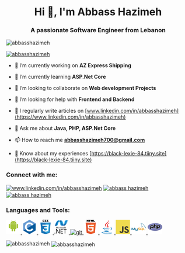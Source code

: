 <h1 align="center">Hi 👋, I'm Abbass Hazimeh</h1>
<h3 align="center">A passionate Software Engineer from Lebanon</h3>

<p align="left"> <img src="https://komarev.com/ghpvc/?username=abbasshazimeh&label=Profile%20views&color=0e75b6&style=flat" alt="abbasshazimeh" /> </p>

<p align="left"> <a href="https://github.com/ryo-ma/github-profile-trophy"><img src="https://github-profile-trophy.vercel.app/?username=abbasshazimeh" alt="abbasshazimeh" /></a> </p>

- 🔭 I’m currently working on **AZ Express Shipping**

- 🌱 I’m currently learning **ASP.Net Core**

- 👯 I’m looking to collaborate on **Web development Projects**

- 🤝 I’m looking for help with **Frontend and Backend**

- 📝 I regularly write articles on [www.linkedin.com/in/abbasshazimeh](https://www.linkedin.com/in/abbasshazimeh)

- 💬 Ask me about **Java, PHP, ASP.Net Core**

- 📫 How to reach me **abbasshazimeh700@gmail.com**

- 📄 Know about my experiences [https://black-lexie-84.tiiny.site](https://black-lexie-84.tiiny.site)

<h3 align="left">Connect with me:</h3>
<p align="left">
<a href="https://linkedin.com/in/www.linkedin.com/in/abbasshazimeh" target="blank"><img align="center" src="https://raw.githubusercontent.com/rahuldkjain/github-profile-readme-generator/master/src/images/icons/Social/linked-in-alt.svg" alt="www.linkedin.com/in/abbasshazimeh" height="30" width="40" /></a>
<a href="https://codeforces.com/profile/abbass hazimeh" target="blank"><img align="center" src="https://raw.githubusercontent.com/rahuldkjain/github-profile-readme-generator/master/src/images/icons/Social/codeforces.svg" alt="abbass hazimeh" height="30" width="40" /></a>
<a href="https://www.leetcode.com/abbass hazimeh" target="blank"><img align="center" src="https://raw.githubusercontent.com/rahuldkjain/github-profile-readme-generator/master/src/images/icons/Social/leet-code.svg" alt="abbass hazimeh" height="30" width="40" /></a>
</p>

<h3 align="left">Languages and Tools:</h3>
<p align="left"> <a href="https://developer.android.com" target="_blank" rel="noreferrer"> <img src="https://raw.githubusercontent.com/devicons/devicon/master/icons/android/android-original-wordmark.svg" alt="android" width="40" height="40"/> </a> <a href="https://www.cprogramming.com/" target="_blank" rel="noreferrer"> <img src="https://raw.githubusercontent.com/devicons/devicon/master/icons/c/c-original.svg" alt="c" width="40" height="40"/> </a> <a href="https://www.w3schools.com/css/" target="_blank" rel="noreferrer"> <img src="https://raw.githubusercontent.com/devicons/devicon/master/icons/css3/css3-original-wordmark.svg" alt="css3" width="40" height="40"/> </a> <a href="https://dotnet.microsoft.com/" target="_blank" rel="noreferrer"> <img src="https://raw.githubusercontent.com/devicons/devicon/master/icons/dot-net/dot-net-original-wordmark.svg" alt="dotnet" width="40" height="40"/> </a> <a href="https://git-scm.com/" target="_blank" rel="noreferrer"> <img src="https://www.vectorlogo.zone/logos/git-scm/git-scm-icon.svg" alt="git" width="40" height="40"/> </a> <a href="https://www.w3.org/html/" target="_blank" rel="noreferrer"> <img src="https://raw.githubusercontent.com/devicons/devicon/master/icons/html5/html5-original-wordmark.svg" alt="html5" width="40" height="40"/> </a> <a href="https://www.java.com" target="_blank" rel="noreferrer"> <img src="https://raw.githubusercontent.com/devicons/devicon/master/icons/java/java-original.svg" alt="java" width="40" height="40"/> </a> <a href="https://developer.mozilla.org/en-US/docs/Web/JavaScript" target="_blank" rel="noreferrer"> <img src="https://raw.githubusercontent.com/devicons/devicon/master/icons/javascript/javascript-original.svg" alt="javascript" width="40" height="40"/> </a> <a href="https://www.mysql.com/" target="_blank" rel="noreferrer"> <img src="https://raw.githubusercontent.com/devicons/devicon/master/icons/mysql/mysql-original-wordmark.svg" alt="mysql" width="40" height="40"/> </a> <a href="https://www.php.net" target="_blank" rel="noreferrer"> <img src="https://raw.githubusercontent.com/devicons/devicon/master/icons/php/php-original.svg" alt="php" width="40" height="40"/> </a> </p>

<p><img align="left" src="https://github-readme-stats.vercel.app/api/top-langs?username=abbasshazimeh&show_icons=true&locale=en&layout=compact" alt="abbasshazimeh" /></p>

<p>&nbsp;<img align="center" src="https://github-readme-stats.vercel.app/api?username=abbasshazimeh&show_icons=true&locale=en" alt="abbasshazimeh" /></p>
